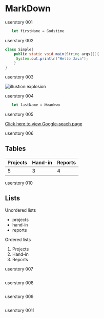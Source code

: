 
# MarkDown
userstory 001

```javascript
   let firstName = Godstime
```

userstory 002
```java
class Simple{  
    public static void main(String args[]){  
     System.out.println("Hello Java");  
    }  
} 
 ```


userstory 003

![illustion explosion](https://image.shutterstock.com/image-illustration/explosion-pink-blue-powder-freeze-600w-1077184466.jpg)


userstory 004
```javascript
   let lastName = Nwankwo
```

userstory 005

[Click here to view Google-seach page](https://www.google.com) 

userstory 006
## Tables
Projects | Hand-in | Reports
------ | ------ | ------
5  |  3  |  4

userstory 010
## Lists

Unordered lists
- projects
- hand-in
- reports


Ordered lists
1. Projects
2. Hand-in
3. Reports

userstory 007
```
```
userstory 008
```
```
userstory 009
```
```
userstory 0011
```
```

